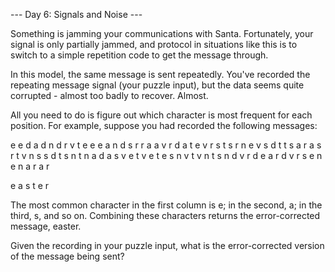 --- Day 6: Signals and Noise ---

Something is jamming your communications with Santa. Fortunately, your signal is only partially jammed, and protocol in situations like this is to switch to a simple repetition code to get the message through.

In this model, the same message is sent repeatedly. You've recorded the repeating message signal (your puzzle input), but the data seems quite corrupted - almost too badly to recover. Almost.

All you need to do is figure out which character is most frequent for each position. For example, suppose you had recorded the following messages:

e   e   d   a   d   n
d   r   v   t   e   e
e   a   n   d   s   r
r   a   a   v   r   d
a   t   e   v   r   s
t   s   r   n   e   v
s   d   t   t   s   a
r   a   s   r   t   v
n   s   s   d   t   s
n   t   n   a   d   a
s   v   e   t   v   e
t   e   s   n   v   t
v   n   t   s   n   d
v   r   d   e   a   r
d   v   r   s   e   n
e   n   a   r   a   r

e   a   s   t   e   r

The most common character in the first column is e; in the second, a; in the third, s, and so on. Combining these characters returns the error-corrected message, easter.

Given the recording in your puzzle input, what is the error-corrected version of the message being sent?